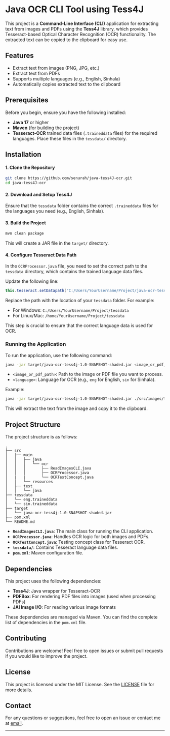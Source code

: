 # Java OCR CLI Tool using Tess4J

This project is a **Command-Line Interface (CLI)** application for extracting text from images and PDFs using the **Tess4J** library, which provides Tesseract-based Optical Character Recognition (OCR) functionality. The extracted text can be copied to the clipboard for easy use.

## Features

- Extract text from images (PNG, JPG, etc.)
- Extract text from PDFs
- Supports multiple languages (e.g., English, Sinhala)
- Automatically copies extracted text to the clipboard

## Prerequisites

Before you begin, ensure you have the following installed:

- **Java 17** or higher
- **Maven** (for building the project)
- **Tesseract-OCR** trained data files (`.traineddata` files) for the required languages. Place these files in the `tessdata/` directory.

## Installation

#### 1. Clone the Repository

```bash
git clone https://github.com/senurah/java-tess4J-ocr.git
cd java-tess4J-ocr
```

#### 2. Download and Setup Tess4J

Ensure that the `tessdata` folder contains the correct `.traineddata` files for the languages you need (e.g., English, Sinhala).

#### 3. Build the Project

```bash
mvn clean package
```

This will create a JAR file in the `target/` directory.

#### 4. **Configure Tesseract Data Path**

In the `OCRProcessor.java` file, you need to set the correct path to the `tessdata` directory, which contains the trained language data files.

Update the following line:

```java
this.tesseract.setDatapath("C:/Users/YourUsername/Project/java-ocr-tess4j/tessdata");
```

Replace the path with the location of your `tessdata` folder. For example:

- For Windows: `C:/Users/YourUsername/Project/tessdata`
- For Linux/Mac: `/home/YourUsername/Project/tessdata`

This step is crucial to ensure that the correct language data is used for OCR.

### Running the Application

To run the application, use the following command:

```bash
java -jar target/java-ocr-tess4j-1.0-SNAPSHOT-shaded.jar <image_or_pdf_path> <language>
```

- `<image_or_pdf_path>`: Path to the image or PDF file you want to process.
- `<language>`: Language for OCR (e.g., `eng` for English, `sin` for Sinhala).

Example:

```bash
java -jar target/java-ocr-tess4j-1.0-SNAPSHOT-shaded.jar ./src/images/testocr.png eng
```

This will extract the text from the image and copy it to the clipboard.

## Project Structure

The project structure is as follows:

```
.
├── src
│   ├── main
│   │   ├── java
│   │   │   └── ocr
│   │   │       ├── ReadImagesCLI.java
│   │   │       ├── OCRProcessor.java
│   |   |       └── OCRTestConcept.java
│   │   └── resources
│   ├── test
│   │   └── java
├── tessdata
│   └── eng.traineddata
│   └── sin.traineddata
├── target
│   └── java-ocr-tess4j-1.0-SNAPSHOT-shaded.jar
├── pom.xml
└── README.md
```

- **`ReadImagesCLI.java`**: The main class for running the CLI application.
- **`OCRProcessor.java`**: Handles OCR logic for both images and PDFs.
- **`OCRTestConcept.java`**: Testing concept class for Tesseract OCR.
- **`tessdata/`**: Contains Tesseract language data files.
- **`pom.xml`**: Maven configuration file.

## Dependencies

This project uses the following dependencies:

- **Tess4J**: Java wrapper for Tesseract-OCR
- **PDFBox**: For rendering PDF files into images (used when processing PDFs)
- **JAI Image I/O**: For reading various image formats

These dependencies are managed via Maven. You can find the complete list of dependencies in the `pom.xml` file.

## Contributing

Contributions are welcome! Feel free to open issues or submit pull requests if you would like to improve the project.

## License

This project is licensed under the MIT License. See the [LICENSE](LICENSE) file for more details.

## Contact
For any questions or suggestions, feel free to open an issue or contact me at [email](neophytetoskill@gmail.com).

---
